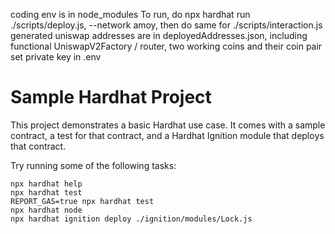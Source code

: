coding env is in node_modules
To run, do npx hardhat run ./scripts/deploy.js, --network amoy, then do same for ./scripts/interaction.js
generated uniswap addresses are in deployedAddresses.json, including functional UniswapV2Factory / router, two working coins and their coin pair
set private key in .env 



# Sample Hardhat Project

This project demonstrates a basic Hardhat use case. It comes with a sample contract, a test for that contract, and a Hardhat Ignition module that deploys that contract.

Try running some of the following tasks:

```shell
npx hardhat help
npx hardhat test
REPORT_GAS=true npx hardhat test
npx hardhat node
npx hardhat ignition deploy ./ignition/modules/Lock.js
```


